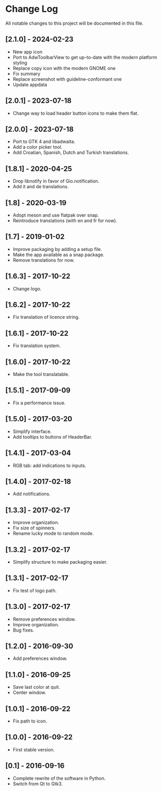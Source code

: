 # Change Log
All notable changes to this project will be documented in this file.

## [2.1.0] - 2024-02-23
- New app icon
- Port to AdwToolbarView to get up-to-date with the modern platform styling
- Replace copy icon with the modern GNOME one
- Fix summary
- Replace screenshot with guideline-conformant one
- Update appdata

## [2.0.1] - 2023-07-18
- Change way to load header button icons to make them flat.

## [2.0.0] - 2023-07-18
- Port to GTK 4 and libadwaita.
- Add a color picker tool.
- Add Croatian, Spanish, Dutch and Turkish translations.

## [1.8.1] - 2020-04-25
- Drop libnotify in favor of Gio.notification.
- Add it and de translations.

## [1.8] - 2020-03-19
- Adopt meson and use flatpak over snap.
- Reintroduce translations (with en and fr for now).

## [1.7] - 2019-01-02
- Improve packaging by adding a setup file.
- Make the app available as a snap package.
- Remove translations for now.

## [1.6.3] - 2017-10-22
- Change logo.

## [1.6.2] - 2017-10-22
- Fix translation of licence string.

## [1.6.1] - 2017-10-22
- Fix translation system.

## [1.6.0] - 2017-10-22
- Make the tool translatable.

## [1.5.1] - 2017-09-09
- Fix a performance issue.

## [1.5.0] - 2017-03-20
- Simplify interface.
- Add tooltips to buttons of HeaderBar.

## [1.4.1] - 2017-03-04
- RGB tab: add indications to inputs.

## [1.4.0] - 2017-02-18
- Add notifications.

## [1.3.3] - 2017-02-17
- Improve organization.
- Fix size of spinners.
- Rename lucky mode to random mode.

## [1.3.2] - 2017-02-17
- Simplify structure to make packaging easier.

## [1.3.1] - 2017-02-17
- Fix test of logo path.

## [1.3.0] - 2017-02-17
- Remove preferences window.
- Improve organization.
- Bug fixes.

## [1.2.0] - 2016-09-30
- Add preferences window.

## [1.1.0] - 2016-09-25
- Save last color at quit.
- Center window.

## [1.0.1] - 2016-09-22
- Fix path to icon.

## [1.0.0] - 2016-09-22
- First stable version.

## [0.1] - 2016-09-16
- Complete rewrite of the software in Python.
- Switch from Qt to Gtk3.
